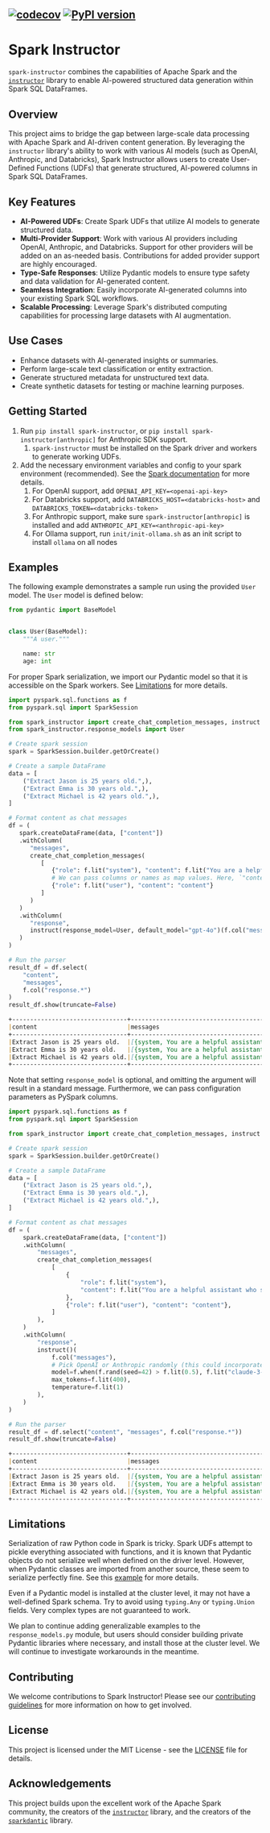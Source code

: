 [![codecov](https://codecov.io/github/TJC-LP/spark-instructor/graph/badge.svg?token=19SPU3HC0L)](https://codecov.io/github/TJC-LP/spark-instructor)
[![PyPI version](https://badge.fury.io/py/spark-instructor.svg)](https://badge.fury.io/py/spark-instructor)
---

# Spark Instructor

`spark-instructor` combines the capabilities of Apache Spark and the [`instructor`](https://github.com/jxnl/instructor) library to enable AI-powered structured data generation within Spark SQL DataFrames.

## Overview

This project aims to bridge the gap between large-scale data processing with Apache Spark and AI-driven content generation. By leveraging the `instructor` library's ability to work with various AI models (such as OpenAI, Anthropic, and Databricks), Spark Instructor allows users to create User-Defined Functions (UDFs) that generate structured, AI-powered columns in Spark SQL DataFrames.

## Key Features

- **AI-Powered UDFs**: Create Spark UDFs that utilize AI models to generate structured data.
- **Multi-Provider Support**: Work with various AI providers including OpenAI, Anthropic, and Databricks. Support for other providers will be added on an as-needed basis. Contributions for added provider support are highly encouraged.
- **Type-Safe Responses**: Utilize Pydantic models to ensure type safety and data validation for AI-generated content.
- **Seamless Integration**: Easily incorporate AI-generated columns into your existing Spark SQL workflows.
- **Scalable Processing**: Leverage Spark's distributed computing capabilities for processing large datasets with AI augmentation.

## Use Cases

- Enhance datasets with AI-generated insights or summaries.
- Perform large-scale text classification or entity extraction.
- Generate structured metadata for unstructured text data.
- Create synthetic datasets for testing or machine learning purposes.

## Getting Started

1. Run `pip install spark-instructor`, or `pip install spark-instructor[anthropic]` for Anthropic SDK support.
   1. `spark-instructor` must be installed on the Spark driver and workers to generate working UDFs.
2. Add the necessary environment variables and config to your spark environment (recommended). See the [Spark documentation](https://spark.apache.org/docs/latest/configuration.html#environment-variables) for more details.
   1. For OpenAI support, add `OPENAI_API_KEY=<openai-api-key>`
   2. For Databricks support, add `DATABRICKS_HOST=<databricks-host>` and `DATABRICKS_TOKEN=<databricks-token>`
   3. For Anthropic support, make sure `spark-instructor[anthropic]` is installed and add `ANTHROPIC_API_KEY=<anthropic-api-key>`
   4. For Ollama support, run `init/init-ollama.sh` as an init script to install `ollama` on all nodes

## Examples
The following example demonstrates a sample run using the provided `User` model. The `User` model is defined below:
```python
from pydantic import BaseModel


class User(BaseModel):
    """A user."""

    name: str
    age: int
```
For proper Spark serialization, we import our Pydantic model so that it is accessible on the Spark workers. See [Limitations](#limitations) for more details.
```python 
import pyspark.sql.functions as f
from pyspark.sql import SparkSession

from spark_instructor import create_chat_completion_messages, instruct
from spark_instructor.response_models import User

# Create spark session 
spark = SparkSession.builder.getOrCreate()

# Create a sample DataFrame
data = [
    ("Extract Jason is 25 years old.",),
    ("Extract Emma is 30 years old.",),
    ("Extract Michael is 42 years old.",),
]

# Format content as chat messages
df = (
   spark.createDataFrame(data, ["content"])
   .withColumn(
      "messages", 
      create_chat_completion_messages(
         [
            {"role": f.lit("system"), "content": f.lit("You are a helpful assistant")},
            # We can pass columns or names as map values. Here, `"content"` represents the original `content` column.
            {"role": f.lit("user"), "content": "content"}
         ]
      )
   )
   .withColumn(
      "response", 
      instruct(response_model=User, default_model="gpt-4o")(f.col("messages"))
   )
)

# Run the parser
result_df = df.select(
    "content",
    "messages",
    f.col("response.*")
)
result_df.show(truncate=False)
```
```markdown
+--------------------------------+---------------------------------------------------------------------------------------------------------------------------------+-------------+--------------------------------------------------------------------------------------------------------------------------------------------------------------------------------------------------------------------------------------------------------------+
|content                         |messages                                                                                                                         |user         |chat_completion                                                                                                                                                                                                                                               |
+--------------------------------+---------------------------------------------------------------------------------------------------------------------------------+-------------+--------------------------------------------------------------------------------------------------------------------------------------------------------------------------------------------------------------------------------------------------------------+
|Extract Jason is 25 years old.  |[{system, You are a helpful assistant, NULL, NULL, NULL, NULL}, {user, Extract Jason is 25 years old., NULL, NULL, NULL, NULL}]  |{Jason, 25}  |{chatcmpl-9uP7OLHFfh5Ykqn0WWe73PKPT53Os, [{stop, 0, NULL, {NULL, NULL, assistant, NULL, [{call_KWemzBDaMeJ4IUIlV0O615R7, {{"name":"Jason","age":25}, User}, function}]}}], 1723229950, gpt-4o-2024-05-13, chat.completion, NULL, fp_3aa7262c27, {9, 70, 79}}  |
|Extract Emma is 30 years old.   |[{system, You are a helpful assistant, NULL, NULL, NULL, NULL}, {user, Extract Emma is 30 years old., NULL, NULL, NULL, NULL}]   |{Emma, 30}   |{chatcmpl-9uP7PkPacKjBH6pf4IVGeKauaMvPg, [{stop, 0, NULL, {NULL, NULL, assistant, NULL, [{call_JPnuSpto99mOJMDdzaRtQtiw, {{"name":"Emma","age":30}, User}, function}]}}], 1723229951, gpt-4o-2024-05-13, chat.completion, NULL, fp_3aa7262c27, {9, 70, 79}}   |
|Extract Michael is 42 years old.|[{system, You are a helpful assistant, NULL, NULL, NULL, NULL}, {user, Extract Michael is 42 years old., NULL, NULL, NULL, NULL}]|{Michael, 42}|{chatcmpl-9uP7QUbUlY3ksplUHpDXQhYUPa3Lu, [{stop, 0, NULL, {NULL, NULL, assistant, NULL, [{call_ABCEAljoRqtTeKwMh6YfnfnC, {{"name":"Michael","age":42}, User}, function}]}}], 1723229952, gpt-4o-2024-05-13, chat.completion, NULL, fp_3aa7262c27, {9, 70, 79}}|
+--------------------------------+---------------------------------------------------------------------------------------------------------------------------------+-------------+--------------------------------------------------------------------------------------------------------------------------------------------------------------------------------------------------------------------------------------------------------------+
```
Note that setting `response_model` is optional, and omitting the argument will result in a standard message. Furthermore, we can pass configuration parameters as PySpark columns.
```python
import pyspark.sql.functions as f
from pyspark.sql import SparkSession

from spark_instructor import create_chat_completion_messages, instruct

# Create spark session
spark = SparkSession.builder.getOrCreate()

# Create a sample DataFrame
data = [
    ("Extract Jason is 25 years old.",),
    ("Extract Emma is 30 years old.",),
    ("Extract Michael is 42 years old.",),
]

# Format content as chat messages
df = (
    spark.createDataFrame(data, ["content"])
    .withColumn(
        "messages",
        create_chat_completion_messages(
            [
                {
                    "role": f.lit("system"),
                    "content": f.lit("You are a helpful assistant who speaks in latin"),
                },
                {"role": f.lit("user"), "content": "content"},
            ]
        ),
    )
    .withColumn(
        "response",
        instruct()(
            f.col("messages"), 
            # Pick OpenAI or Anthropic randomly (this could incorporate custom routing logic)
            model=f.when(f.rand(seed=42) > f.lit(0.5), f.lit("claude-3-5-sonnet-20240620")).otherwise(f.lit("gpt-4o")), 
            max_tokens=f.lit(400),
            temperature=f.lit(1)
        ),
    )
)

# Run the parser
result_df = df.select("content", "messages", f.col("response.*"))
result_df.show(truncate=False)
```
```markdown
+--------------------------------+-----------------------------------------------------------------------------------------------------------------------------------------------------+---------------------------------------------------------------------------------------------------------------------------------------------------------------------------------------------------------------------+
|content                         |messages                                                                                                                                             |chat_completion                                                                                                                                                                                                      |
+--------------------------------+-----------------------------------------------------------------------------------------------------------------------------------------------------+---------------------------------------------------------------------------------------------------------------------------------------------------------------------------------------------------------------------+
|Extract Jason is 25 years old.  |[{system, You are a helpful assistant who speaks in latin, NULL, NULL, NULL, NULL}, {user, Extract Jason is 25 years old., NULL, NULL, NULL, NULL}]  |{msg_01Fd1w3FVa2PFHD2egVMsYNu, [{stop, 0, NULL, {Iason viginti quinque annos natus est., NULL, assistant, NULL, NULL}}], 1723245768, claude-3-5-sonnet-20240620, chat.completion, NULL, NULL, {16, 25, 41}}          |
|Extract Emma is 30 years old.   |[{system, You are a helpful assistant who speaks in latin, NULL, NULL, NULL, NULL}, {user, Extract Emma is 30 years old., NULL, NULL, NULL, NULL}]   |{msg_01Le4ChgsBc4vpBEmJytN3wg, [{stop, 0, NULL, {Ecce extractum:\n\nEmma triginta annos nata est., NULL, assistant, NULL, NULL}}], 1723245770, claude-3-5-sonnet-20240620, chat.completion, NULL, NULL, {19, 25, 44}}|
|Extract Michael is 42 years old.|[{system, You are a helpful assistant who speaks in latin, NULL, NULL, NULL, NULL}, {user, Extract Michael is 42 years old., NULL, NULL, NULL, NULL}]|{chatcmpl-9uTEXQRNSJZTfacsPD2XYfphvtMkj, [{stop, 0, NULL, {Extractum Michaëlis est XLII annorum., NULL, assistant, NULL, NULL}}], 1723245769, gpt-4o-2024-05-13, chat.completion, NULL, fp_3aa7262c27, {11, 28, 39}} |
+--------------------------------+-----------------------------------------------------------------------------------------------------------------------------------------------------+---------------------------------------------------------------------------------------------------------------------------------------------------------------------------------------------------------------------+
```
## Limitations
Serialization of raw Python code in Spark is tricky. Spark UDFs attempt to pickle everything associated with functions, and it is known that Pydantic objects do not serialize well when defined on the driver level. However, when Pydantic classes are imported from another source, these seem to serialize perfectly fine. See this [example](https://learn.microsoft.com/en-us/answers/questions/1178741/can-not-use-pydantic-objects-in-udf) for more details.

Even if a Pydantic model is installed at the cluster level, it may not have a well-defined Spark schema. Try to avoid using `typing.Any` or `typing.Union` fields. Very complex types are not guaranteed to work.

We plan to continue adding generalizable examples to the `response_models.py` module, but users should consider building private Pydantic libraries where necessary, and install those at the cluster level. We will continue to investigate workarounds in the meantime.

## Contributing

We welcome contributions to Spark Instructor! Please see our [contributing guidelines](contributing.md) for more information on how to get involved.

## License

This project is licensed under the MIT License - see the [LICENSE](license.md) file for details.


## Acknowledgements

This project builds upon the excellent work of the Apache Spark community, the creators of the [`instructor`](https://github.com/jxnl/instructor) library, and the creators of the [`sparkdantic`](https://github.com/mitchelllisle/sparkdantic) library.
